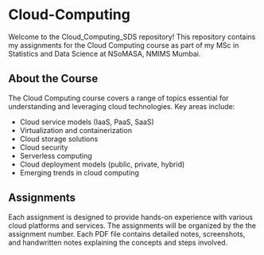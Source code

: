 # Cloud-Computing
Welcome to the Cloud_Computing_SDS repository! This repository contains my assignments for the Cloud Computing course as part of my MSc in Statistics and Data Science at NSoMASA, NMIMS Mumbai.

## About the Course

The Cloud Computing course covers a range of topics essential for understanding and leveraging cloud technologies. Key areas include:

- Cloud service models (IaaS, PaaS, SaaS)
- Virtualization and containerization
- Cloud storage solutions
- Cloud security
- Serverless computing
- Cloud deployment models (public, private, hybrid)
- Emerging trends in cloud computing

## Assignments

Each assignment is designed to provide hands-on experience with various cloud platforms and services. The assignments will be organized  by the the assignment number. Each PDF file contains detailed notes, screenshots, and handwritten notes explaining the concepts and steps involved. 
